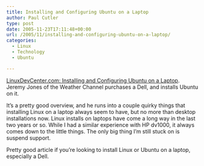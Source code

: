 ```yaml
---
title: Installing and Configuring Ubuntu on a Laptop
author: Paul Cutler
type: post
date: 2005-11-23T17:11:48+00:00
url: /2005/11/installing-and-configuring-ubuntu-on-a-laptop/
categories:
  - Linux
  - Technology
  - Ubuntu

---
```

[LinuxDevCenter.com: Installing and Configuring Ubuntu on a Laptop][1]. Jeremy Jones of the Weather Channel purchases a Dell, and installs Ubuntu on it.

It&#8217;s a pretty good overview, and he runs into a couple quirky things that installing Linux on a laptop always seem to have, but no more than desktop installations now. Linux installs on laptops have come a long way in the last two years or so. While I had a similar experience with HP dv1000, it always comes down to the little things. The only big thing I&#8217;m still stuck on is suspend support.

Pretty good article if you&#8217;re looking to install Linux or Ubuntu on a laptop, especially a Dell.

 [1]: http://www.linuxdevcenter.com/pub/a/linux/2005/11/17/ubuntu_laptop.html?page=1